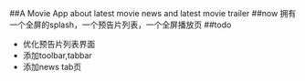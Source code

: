 ##A Movie App about latest movie news and latest movie trailer
##now 
拥有一个全屏的splash，一个预告片列表，一个全屏播放页
##todo
*  优化预告片列表界面
*  添加toolbar,tabbar
*  添加news tab页